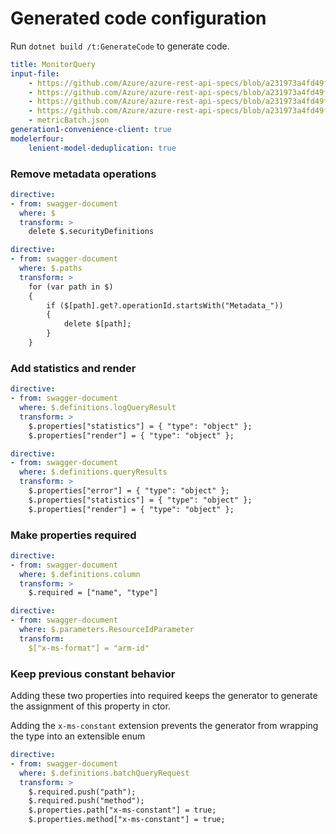 # Generated code configuration

Run `dotnet build /t:GenerateCode` to generate code.

``` yaml
title: MonitorQuery
input-file:
    - https://github.com/Azure/azure-rest-api-specs/blob/a231973a4fd49f699621dd74cb1b47d9d6fdcd13/specification/operationalinsights/data-plane/Microsoft.OperationalInsights/stable/2022-10-27/OperationalInsights.json
    - https://github.com/Azure/azure-rest-api-specs/blob/a231973a4fd49f699621dd74cb1b47d9d6fdcd13/specification/monitor/resource-manager/Microsoft.Insights/stable/2018-01-01/metricDefinitions_API.json
    - https://github.com/Azure/azure-rest-api-specs/blob/a231973a4fd49f699621dd74cb1b47d9d6fdcd13/specification/monitor/resource-manager/Microsoft.Insights/stable/2018-01-01/metrics_API.json
    - https://github.com/Azure/azure-rest-api-specs/blob/a231973a4fd49f699621dd74cb1b47d9d6fdcd13/specification/monitor/resource-manager/Microsoft.Insights/preview/2017-12-01-preview/metricNamespaces_API.json
    - metricBatch.json
generation1-convenience-client: true
modelerfour:
    lenient-model-deduplication: true
```

### Remove metadata operations

``` yaml
directive:
- from: swagger-document
  where: $
  transform: >
    delete $.securityDefinitions
```

``` yaml
directive:
- from: swagger-document
  where: $.paths
  transform: >
    for (var path in $)
    {
        if ($[path].get?.operationId.startsWith("Metadata_"))
        {
            delete $[path];
        }
    }
```

### Add statistics and render

``` yaml
directive:
- from: swagger-document
  where: $.definitions.logQueryResult
  transform: >
    $.properties["statistics"] = { "type": "object" };
    $.properties["render"] = { "type": "object" };
```

``` yaml
directive:
- from: swagger-document
  where: $.definitions.queryResults
  transform: >
    $.properties["error"] = { "type": "object" };
    $.properties["statistics"] = { "type": "object" };
    $.properties["render"] = { "type": "object" };
```

### Make properties required

``` yaml
directive:
- from: swagger-document
  where: $.definitions.column
  transform: >
    $.required = ["name", "type"]
```

``` yaml
directive:
- from: swagger-document
  where: $.parameters.ResourceIdParameter
  transform:
    $["x-ms-format"] = "arm-id"
```

### Keep previous constant behavior

Adding these two properties into required keeps the generator to generate the assignment of this property in ctor.

Adding the `x-ms-constant` extension prevents the generator from wrapping the type into an extensible enum

``` yaml
directive:
- from: swagger-document
  where: $.definitions.batchQueryRequest
  transform: >
    $.required.push("path");
    $.required.push("method");
    $.properties.path["x-ms-constant"] = true;
    $.properties.method["x-ms-constant"] = true;
```
